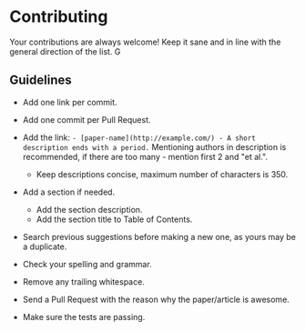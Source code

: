 # Contributing

Your contributions are always welcome! Keep it sane and in line with the general direction of the list. G

## Guidelines

- Add one link per commit.

- Add one commit per Pull Request.

- Add the link: `- [paper-name](http://example.com/) - A short description ends with a period.` Mentioning authors in description is recommended, if there are too many - mention first 2 and "et al.".

  - Keep descriptions concise, maximum number of characters is 350.

- Add a section if needed.

  - Add the section description.
  - Add the section title to Table of Contents.

- Search previous suggestions before making a new one, as yours may be a duplicate.

- Check your spelling and grammar.

- Remove any trailing whitespace.

- Send a Pull Request with the reason why the paper/article is awesome.

- Make sure the tests are passing.

